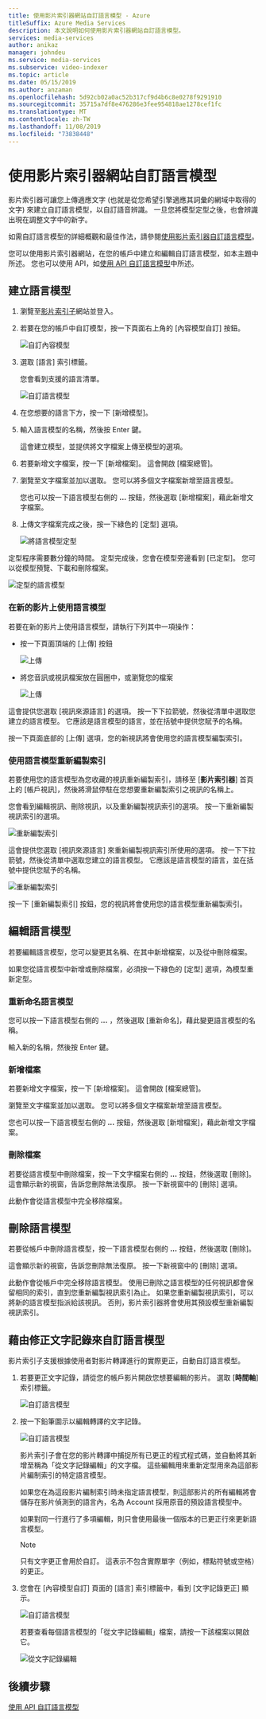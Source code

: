 ```yaml
---
title: 使用影片索引器網站自訂語言模型 - Azure
titleSuffix: Azure Media Services
description: 本文說明如何使用影片索引器網站自訂語言模型。
services: media-services
author: anikaz
manager: johndeu
ms.service: media-services
ms.subservice: video-indexer
ms.topic: article
ms.date: 05/15/2019
ms.author: anzaman
ms.openlocfilehash: 5d92cb02a0ac52b317cf9d4b6c8e0278f9291910
ms.sourcegitcommit: 35715a7df8e476286e3fee954818ae1278cef1fc
ms.translationtype: MT
ms.contentlocale: zh-TW
ms.lasthandoff: 11/08/2019
ms.locfileid: "73838448"
---
```

# <a name="customize-a-language-model-with-the-video-indexer-website"></a>使用影片索引器網站自訂語言模型

影片索引器可讓您上傳適應文字 (也就是從您希望引擎適應其詞彙的網域中取得的文字) 來建立自訂語言模型，以自訂語音辨識。 一旦您將模型定型之後，也會辨識出現在調整文字中的新字。 

如需自訂語言模型的詳細概觀和最佳作法，請參閱[使用影片索引器自訂語言模型](customize-language-model-overview.md)。

您可以使用影片索引器網站，在您的帳戶中建立和編輯自訂語言模型，如本主題中所述。 您也可以使用 API，如[使用 API 自訂語言模型](customize-language-model-with-api.md)中所述。

## <a name="create-a-language-model"></a>建立語言模型

1. 瀏覽至[影片索引子](https://www.videoindexer.ai/)網站並登入。
2. 若要在您的帳戶中自訂模型，按一下頁面右上角的 [內容模型自訂] 按鈕。

   ![自訂內容模型](./media/content-model-customization/content-model-customization.png)

3. 選取 [語言] 索引標籤。

    您會看到支援的語言清單。 

    ![自訂語言模型](./media/customize-language-model/customize-language-model.png)

4. 在您想要的語言下方，按一下 [新增模型]。
5. 輸入語言模型的名稱，然後按 Enter 鍵。

    這會建立模型，並提供將文字檔案上傳至模型的選項。
6. 若要新增文字檔案，按一下 [新增檔案]。 這會開啟 [檔案總管]。

7. 瀏覽至文字檔案並加以選取。 您可以將多個文字檔案新增至語言模型。

    您也可以按一下語言模型右側的 **...** 按鈕，然後選取 [新增檔案]，藉此新增文字檔案。
8. 上傳文字檔案完成之後，按一下綠色的 [定型] 選項。

    ![將語言模型定型](./media/customize-language-model/train-model.png)

定型程序需要數分鐘的時間。 定型完成後，您會在模型旁邊看到 [已定型]。 您可以從模型預覽、下載和刪除檔案。

![定型的語言模型](./media/customize-language-model/preview-model.png)

### <a name="using-a-language-model-on-a-new-video"></a>在新的影片上使用語言模型

若要在新的影片上使用語言模型，請執行下列其中一項操作：

* 按一下頁面頂端的 [上傳] 按鈕 

    ![上傳](./media/customize-language-model/upload.png)
* 將您音訊或視訊檔案放在圓圈中，或瀏覽您的檔案

    ![上傳](./media/customize-language-model/upload2.png)

這會提供您選取 [視訊來源語言] 的選項。 按一下下拉箭號，然後從清單中選取您建立的語言模型。 它應該是語言模型的語言，並在括號中提供您賦予的名稱。

按一下頁面底部的 [上傳] 選項，您的新視訊將會使用您的語言模型編製索引。

### <a name="using-a-language-model-to-reindex"></a>使用語言模型重新編製索引

若要使用您的語言模型為您收藏的視訊重新編製索引，請移至 [**影片索引器**] 首頁上的 [帳戶視訊][](https://www.videoindexer.ai/)，然後將滑鼠停駐在您想要重新編製索引之視訊的名稱上。

您會看到編輯視訊、刪除視訊，以及重新編製視訊索引的選項。 按一下重新編製視訊索引的選項。

![重新編製索引](./media/customize-language-model/reindex1.png)

這會提供您選取 [視訊來源語言] 來重新編製視訊索引所使用的選項。 按一下下拉箭號，然後從清單中選取您建立的語言模型。 它應該是語言模型的語言，並在括號中提供您賦予的名稱。

![重新編製索引](./media/customize-language-model/reindex.png)

按一下 [重新編製索引] 按鈕，您的視訊將會使用您的語言模型重新編製索引。

## <a name="edit-a-language-model"></a>編輯語言模型

若要編輯語言模型，您可以變更其名稱、在其中新增檔案，以及從中刪除檔案。

如果您從語言模型中新增或刪除檔案，必須按一下綠色的 [定型] 選項，為模型重新定型。

### <a name="rename-the-language-model"></a>重新命名語言模型

您可以按一下語言模型右側的 **...** ，然後選取 [重新命名]，藉此變更語言模型的名稱。 

輸入新的名稱，然後按 Enter 鍵。

### <a name="add-files"></a>新增檔案

若要新增文字檔案，按一下 [新增檔案]。 這會開啟 [檔案總管]。

瀏覽至文字檔案並加以選取。 您可以將多個文字檔案新增至語言模型。

您也可以按一下語言模型右側的 **...** 按鈕，然後選取 [新增檔案]，藉此新增文字檔案。

### <a name="delete-files"></a>刪除檔案

若要從語言模型中刪除檔案，按一下文字檔案右側的 **...** 按鈕，然後選取 [刪除]。 這會顯示新的視窗，告訴您刪除無法復原。 按一下新視窗中的 [刪除] 選項。

此動作會從語言模型中完全移除檔案。

## <a name="delete-a-language-model"></a>刪除語言模型

若要從帳戶中刪除語言模型，按一下語言模型右側的 **...** 按鈕，然後選取 [刪除]。

這會顯示新的視窗，告訴您刪除無法復原。 按一下新視窗中的 [刪除] 選項。

此動作會從帳戶中完全移除語言模型。 使用已刪除之語言模型的任何視訊都會保留相同的索引，直到您重新編製視訊索引為止。 如果您重新編製視訊索引，可以將新的語言模型指派給該視訊。 否則，影片索引器將會使用其預設模型重新編製視訊索引。 

## <a name="customize-language-models-by-correcting-transcripts"></a>藉由修正文字記錄來自訂語言模型

影片索引子支援根據使用者對影片轉譯進行的實際更正，自動自訂語言模型。

1. 若要更正文字記錄，請從您的帳戶影片開啟您想要編輯的影片。 選取 [**時間軸**] 索引標籤。

    ![自訂語言模型](./media/customize-language-model/timeline.png)
1. 按一下鉛筆圖示以編輯轉譯的文字記錄。 

    ![自訂語言模型](./media/customize-language-model/edits.png)

    影片索引子會在您的影片轉譯中捕捉所有已更正的程式程式碼，並自動將其新增至稱為「從文字記錄編輯」的文字檔。 這些編輯用來重新定型用來為這部影片編制索引的特定語言模型。 
    
    如果您在為這段影片編制索引時未指定語言模型，則這部影片的所有編輯將會儲存在影片偵測到的語言內，名為 Account 採用原音的預設語言模型中。 
    
    如果對同一行進行了多項編輯，則只會使用最後一個版本的已更正行來更新語言模型。  
    
    > [!NOTE]
    > 只有文字更正會用於自訂。 這表示不包含實際單字（例如，標點符號或空格）的更正。 
    
1. 您會在 [內容模型自訂] 頁面的 [語言] 索引標籤中，看到 [文字記錄更正] 顯示。

    ![自訂語言模型](./media/customize-language-model/customize.png)

   若要查看每個語言模型的「從文字記錄編輯」檔案，請按一下該檔案以開啟它。 

    ![從文字記錄編輯](./media/customize-language-model/from-transcript-edits.png)

## <a name="next-steps"></a>後續步驟

[使用 API 自訂語言模型](customize-language-model-with-api.md)
